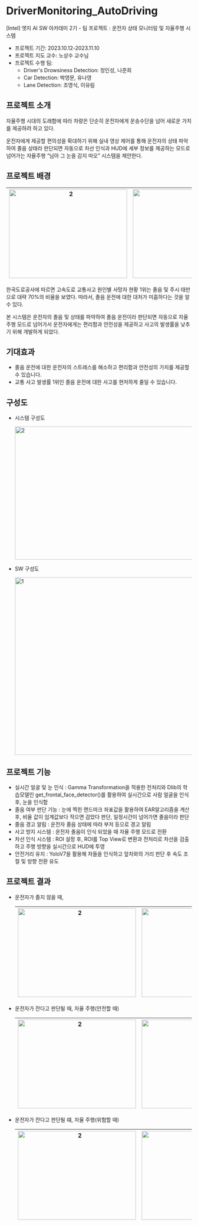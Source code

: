 # DriverMonitoring_AutoDriving
[Intel] 엣지 AI SW 아카데미 2기 - 팀 프로젝트 : 운전자 상태 모니터링 및 자율주행 시스템

* 프로젝트 기간: 2023.10.12-2023.11.10
* 프로젝트 지도 교수: 노상수 교수님
* 프로젝트 수행 팀:
  * Driver's Drowsiness Detection: 정인성, 나준희
  * Car Detection: 박영문, 유나영
  * Lane Detection: 조영식, 이유림

프로젝트 소개
---
자율주행 시대의 도래함에 따라 차량은 단순히 운전자에게 운송수단을 넘어 새로운 가치를 제공하려 하고 있다. 

운전자에게 제공할 편의성을 확대하기 위해 실내 영상 제어를 통해 운전자의 상태 파악하여 졸음 상태라 판단되면 자동으로 차선 인식과 HUD에 세부 정보를 제공하는 모드로 넘어가는 자율주행 “님아 그 눈을 감지 마오” 시스템을 제안한다.

프로젝트 배경
---

<img src=https://github.com/66yurimi99/DriverMonitoring_AutoDriving/assets/86766617/978d3f75-9765-4157-84fa-57123db496e2 alt="2" style="width: 320px; height: 240px;"> | <img src=https://github.com/66yurimi99/DriverMonitoring_AutoDriving/assets/86766617/f380734e-a15b-4204-8f39-48387e142ac3 alt="1" style="width: 320px; height: 240px;">
--- | --- |

 한국도로공사에 따르면 고속도로 교통사고 원인별 사망자 현황 1위는 졸음 및 주시 태만으로 대략 70%의 비율을 보였다. 따라서, 졸음 운전에 대한 대처가 미흡하다는 것을 알 수 있다. 
 
 본 시스템은 운전자의 졸음 및 상태를 파악하여 졸음 운전이라 판단되면 자동으로 자율 주행 모드로 넘어가서 운전자에게는 편리함과 안전성을 제공하고 사고의 발생률을 낮추기 위해 개발하게 되었다.

기대효과
---
* 졸음 운전에 대한 운전자의 스트레스를 해소하고 편리함과 안전성의 가치를 제공할 수 있습니다.
* 교통 사고 발생률 1위인 졸음 운전에 대한 사고를 현저하게 줄일 수 있습니다.

구성도
---
* 시스템 구성도
  
  <img src=https://github.com/66yurimi99/DriverMonitoring_AutoDriving/assets/86766617/50bf5c79-a821-4c8a-b02e-2f65cd83c449 alt="2" style="width: 840px; height: 360px;">
  
* SW 구성도
  
  <img src=https://github.com/66yurimi99/DriverMonitoring_AutoDriving/assets/86766617/71be7783-a3a0-4c25-924c-6055c4750b65 alt="1" style="width: 840px; height: 480px;">

프로젝트 기능
---
- 실시간 얼굴 및 눈 인식 : Gamma Transformation을 적용한 전처리와 Dlib의 학습모델인 get_frontal_face_detector()를 활용하여 실시간으로 사람 얼굴을 인식 후, 눈을 인식함
- 졸음 여부 판단 기능 : 눈에 찍힌 랜드마크 좌표값을 활용하여 EAR알고리즘을 계산 후, 비율 값이 임계값보다 작으면 감았다 판단, 일정시간이 넘어가면 졸음이라 판단
- 졸음 경고 알림 : 운전자 졸음 상태에 따라 부저 등으로 경고 알림
- 사고 방지 시스템 : 운전자 졸음이 인식 되었을 때 자율 주행 모드로 전환
- 차선 인식 시스템 : ROI 설정 후, ROI를 Top View로 변환과 전처리로 차선을 검출하고 주행 방향을 실시간으로 HUD에 투영
- 안전거리 유지 : YoloV7을 활용해 차들을 인식하고 앞차와의 거리 판단 후 속도 조절 및 방향 전환 유도

프로젝트 결과
---
* 운전자가 졸지 않을 때,

   <img src=https://github.com/66yurimi99/DriverMonitoring_AutoDriving/assets/86766617/5a601673-92bb-437a-9a09-0d47f5eb6c7f alt="2" style="width: 320px; height: 240px;"> | <img src=https://github.com/66yurimi99/DriverMonitoring_AutoDriving/assets/86766617/843399f3-45a3-4c8b-b19c-732549024644 style="width: 320px; height: 240px;">
  --- | --- |

* 운전자가 잔다고 판단될 때, 자율 주행(안전할 때) 

  <img src=https://github.com/66yurimi99/DriverMonitoring_AutoDriving/assets/86766617/94097b46-328d-46e2-8ce3-e2314f86fc4d alt="2" style="width: 320px; height: 240px;"> | <img src=https://github.com/66yurimi99/DriverMonitoring_AutoDriving/assets/86766617/58150f4e-bf16-45e7-a494-70757275f979 alt="1" style="width: 320px; height: 240px;">
  --- | --- |

* 운전자가 잔다고 판단될 떄, 자율 주행(위험할 때)

  <img src=https://github.com/66yurimi99/DriverMonitoring_AutoDriving/assets/86766617/94097b46-328d-46e2-8ce3-e2314f86fc4d alt="2" style="width: 320px; height: 240px;"> | <img src=https://github.com/66yurimi99/DriverMonitoring_AutoDriving/assets/86766617/fe9122d4-7e4d-4973-bd30-6b4599528073 alt="1" style="width: 320px; height: 240px;">
  --- | --- |





